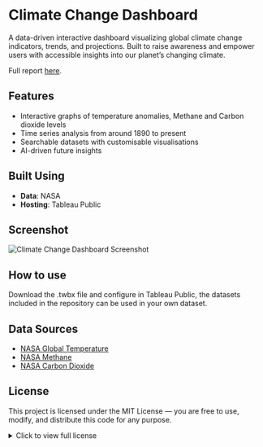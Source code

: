 # Climate Change Dashboard

A data-driven interactive dashboard visualizing global climate change indicators, trends, and projections. Built to raise awareness and empower users with accessible insights into our planet’s changing climate. 

Full report [here](https://docs.google.com/document/d/1VzDoGT-KH7qdW5TnWhLH7H_xGExaZFSIlP3iCf69Itk/edit?usp=sharing).


## Features

*  Interactive graphs of temperature anomalies, Methane and Carbon dioxide levels
*  Time series analysis from around 1890 to present
*  Searchable datasets with customisable visualisations
*  AI-driven future insights


## Built Using

* **Data**: NASA
* **Hosting**: Tableau Public


## Screenshot

![Climate Change Dashboard Screenshot](https://github.com/user-attachments/assets/34de700a-c483-40cb-b942-00b52587375f)


## How to use

Download the .twbx file and configure in Tableau Public, the datasets included in the repository can be used in your own dataset.


## Data Sources

* [NASA Global Temperature](https://climate.nasa.gov/vital-signs/global-temperature/?intent=121)
* [NASA Methane](https://climate.nasa.gov/vital-signs/methane/?intent=121)
* [NASA Carbon Dioxide](https://climate.nasa.gov/vital-signs/carbon-dioxide/?intent=121)


## License

This project is licensed under the MIT License — you are free to use, modify, and distribute this code for any purpose. 

<details> <summary>Click to view full license</summary>
MIT License

Copyright (c) 2025 Dominic Vu

Permission is hereby granted, free of charge, to any person obtaining a copy
of this software and associated documentation files (the "Software"), to deal
in the Software without restriction, including without limitation the rights
to use, copy, modify, merge, publish, distribute, sublicense, and/or sell
copies of the Software, and to permit persons to whom the Software is
furnished to do so, subject to the following conditions:

The above copyright notice and this permission notice shall be included in all
copies or substantial portions of the Software.

THE SOFTWARE IS PROVIDED "AS IS", WITHOUT WARRANTY OF ANY KIND, EXPRESS OR
IMPLIED, INCLUDING BUT NOT LIMITED TO THE WARRANTIES OF MERCHANTABILITY,
FITNESS FOR A PARTICULAR PURPOSE AND NONINFRINGEMENT. IN NO EVENT SHALL THE
AUTHORS OR COPYRIGHT HOLDERS BE LIABLE FOR ANY CLAIM, DAMAGES OR OTHER
LIABILITY, WHETHER IN AN ACTION OF CONTRACT, TORT OR OTHERWISE, ARISING FROM,
OUT OF OR IN CONNECTION WITH THE SOFTWARE OR THE USE OR OTHER DEALINGS IN THE
SOFTWARE.

For questions or collaboration inquiries, contact: [vudominic832@gmail.com](mailto:vudominic832@gmail.com)
</details>
